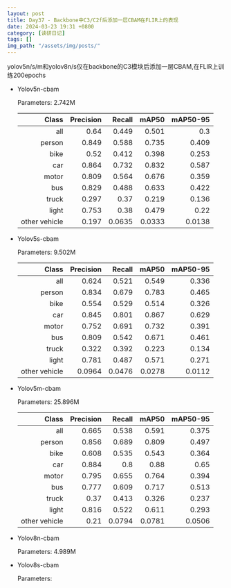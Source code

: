 ```yaml
---
layout: post
title: Day37 - Backbone中C3/C2f后添加一层CBAM在FLIR上的表现
date: 2024-03-23 19:31 +0800
category: [读研日记]
tags: []
img_path: "/assets/img/posts/"
---
```


yolov5n/s/m和yolov8n/s仅在backbone的C3模块后添加一层CBAM,在FLIR上训练200epochs

- Yolov5n-cbam

    Parameters: 2.742M

    |                Class|  Precision|     Recall|      mAP50|   mAP50-95|
    |                 ---:|       ---:|       ---:|       ---:|       ---:|
    |                  all|       0.64|      0.449|      0.501|        0.3|
    |               person|      0.849|      0.588|      0.735|      0.409|
    |                 bike|       0.52|      0.412|      0.398|      0.253|
    |                  car|      0.864|      0.732|      0.832|      0.587|
    |                motor|      0.809|      0.564|      0.676|      0.359|
    |                  bus|      0.829|      0.488|      0.633|      0.422|
    |                truck|      0.297|       0.37|      0.219|      0.136|
    |                light|      0.753|       0.38|      0.479|       0.22|
    |        other vehicle|      0.197|     0.0635|     0.0333|     0.0138|

- Yolov5s-cbam

    Parameters: 9.502M

    |                Class|  Precision|     Recall|      mAP50|   mAP50-95|
    |                 ---:|       ---:|       ---:|       ---:|       ---:|
    |                  all|      0.624|      0.521|      0.549|      0.336|
    |               person|      0.834|      0.679|      0.783|      0.465|
    |                 bike|      0.554|      0.529|      0.514|      0.326|
    |                  car|      0.845|      0.801|      0.867|      0.629|
    |                motor|      0.752|      0.691|      0.732|      0.391|
    |                  bus|      0.809|      0.542|      0.671|      0.461|
    |                truck|      0.322|      0.392|      0.223|      0.134|
    |                light|      0.781|      0.487|      0.571|      0.271|
    |        other vehicle|     0.0964|     0.0476|     0.0278|     0.0112|

- Yolov5m-cbam

    Parameters: 25.896M

    |                Class|  Precision|     Recall|      mAP50|   mAP50-95|
    |                 ---:|       ---:|       ---:|       ---:|       ---:|
    |                  all|      0.665|      0.538|      0.591|      0.375|
    |               person|      0.856|      0.689|      0.809|      0.497|
    |                 bike|      0.608|      0.535|      0.543|      0.364|
    |                  car|      0.884|        0.8|       0.88|       0.65|
    |                motor|      0.795|      0.655|      0.764|      0.394|
    |                  bus|      0.777|      0.609|      0.717|      0.513|
    |                truck|       0.37|      0.413|      0.326|      0.237|
    |                light|      0.816|      0.522|      0.611|      0.293|
    |        other vehicle|       0.21|     0.0794|     0.0781|     0.0506|

- Yolov8n-cbam

    Parameters: 4.989M

- Yolov8s-cbam

    Parameters: 
